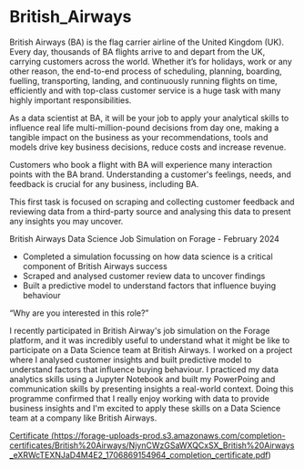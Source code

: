# British_Airways
British Airways (BA) is the flag carrier airline of the United Kingdom (UK). Every day, thousands of BA flights arrive to and depart from the UK, carrying customers across the world. Whether it’s for holidays, work or any other reason, the end-to-end process of scheduling, planning, boarding, fuelling, transporting, landing, and continuously running flights on time, efficiently and with top-class customer service is a huge task with many highly important responsibilities.

As a data scientist at BA, it will be your job to apply your analytical skills to influence real life multi-million-pound decisions from day one, making a tangible impact on the business as your recommendations, tools and models drive key business decisions, reduce costs and increase revenue.

Customers who book a flight with BA will experience many interaction points with the BA brand. Understanding a customer's feelings, needs, and feedback is crucial for any business, including BA.

This first task is focused on scraping and collecting customer feedback and reviewing data from a third-party source and analysing this data to present any insights you may uncover.


British Airways Data Science Job Simulation on Forage - February 2024

 * Completed a simulation focussing on how data science is a critical component
   of British Airways success
 * Scraped and analysed customer review data to uncover findings
 * Built a predictive model to understand factors that influence buying
   behaviour


“Why are you interested in this role?”

I recently participated in British Airway's job simulation on the Forage
platform, and it was incredibly useful to understand what it might be like to
participate on a Data Science team at British Airways.
I worked on a project where I analysed customer insights and built predictive
model to understand factors that influence buying behaviour. I practiced my data
analytics skills using a Jupyter Notebook and built my PowerPoing and
communication skills by presenting insights a real-world context.
Doing this programme confirmed that I really enjoy working with data to provide
business insights and I'm excited to apply these skills on a Data Science team
at a company like British Airways.

<a href="#" class="button">Certificate (https://forage-uploads-prod.s3.amazonaws.com/completion-certificates/British%20Airways/NjynCWzGSaWXQCxSX_British%20Airways_eXRWcTEXNJaD4M4E2_1706869154964_completion_certificate.pdf)</a>
